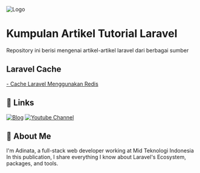 ![Logo](https://space.dailycode.id/logo.svg)

# Kumpulan Artikel Tutorial Laravel

Repository ini berisi mengenai artikel-artikel laravel dari berbagai sumber

## Laravel Cache

<a href="https://dailycode.id/blog/laravel-cache-menggunakan-redis-studi-kasus-cache-content-blog" target=_blank> - Cache Laravel Menggunakan Redis</a>

## 🔗 Links

[![Blog](https://img.shields.io/badge/my_portfolio-000?style=for-the-badge&logo=ko-fi&logoColor=white)](https://dailycode.id/)
[![Youtube Channel](https://img.shields.io/youtube/channel/subscribers/UC4ELvUnaSoq-6wHocuKK1NQ)](https://www.youtube.com/channel/UC4ELvUnaSoq-6wHocuKK1NQ?sub_confirmation=1)

## 🚀 About Me

I'm Adinata, a full-stack web developer working at Mid Teknologi Indonesia In this publication, I share everything I know about Laravel's Ecosystem, packages, and tools.
